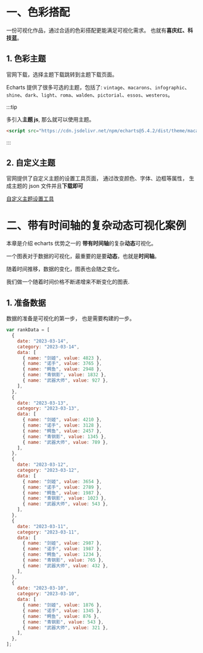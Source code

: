 # 一、色彩搭配

一份可视化作品，通过合适的色彩搭配更能满足可视化需求。 也就有**喜庆红、科技蓝**。

## 1. 色彩主题

官网下载，选择主题下载跳转到主题下载页面。

Echarts 提供了很多可选的主题，包括了: `vintage`、`macarons`、`infographic`、`shine`、`dark`、`light`、`roma`、`walden`、`pictorial`、`essos`、`westeros`。

:::tip

多引入**主题 js**, 那么就可以使用主题。

```html
<script src="https://cdn.jsdelivr.net/npm/echarts@5.4.2/dist/theme/macarons.js"></script>
```

:::

## 2. 自定义主题

官网提供了自定义主题的设置工具页面， 通过改变颜色、字体、边框等属性， 生成主题的 json 文件并且**下载即可**

[自定义主题设置工具](https://echarts.apache.org/examples/zh/editor.html?c=doc-example/theme-custom)

# 二、带有时间轴的复杂动态可视化案例

本章是介绍 echarts 优势之一的 **带有时间轴**的复杂**动态**可视化。

一个图表对于数据的可视化，最重要的是要**动态**，也就是**时间轴**。

随着时间推移，数据的变化，图表也会随之变化。

我们做一个随着时间价格不断递增来不断变化的图表.

## 1. 准备数据

数据的准备是可视化的第一步， 也是需要构建的一步。

```js
var rankData = [
  {
    date: "2023-03-14",
    category: "2023-03-14",
    data: [
      { name: "剑姬", value: 4823 },
      { name: "诺手", value: 3765 },
      { name: "鳄鱼", value: 2948 },
      { name: "青钢影", value: 1832 },
      { name: "武器大师", value: 927 },
    ],
  },
  {
    date: "2023-03-13",
    category: "2023-03-13",
    data: [
      { name: "剑姬", value: 4210 },
      { name: "诺手", value: 3128 },
      { name: "鳄鱼", value: 2457 },
      { name: "青钢影", value: 1345 },
      { name: "武器大师", value: 789 },
    ],
  },
  {
    date: "2023-03-12",
    category: "2023-03-12",
    data: [
      { name: "剑姬", value: 3654 },
      { name: "诺手", value: 2789 },
      { name: "鳄鱼", value: 1987 },
      { name: "青钢影", value: 1023 },
      { name: "武器大师", value: 543 },
    ],
  },
  {
    date: "2023-03-11",
    category: "2023-03-11",
    data: [
      { name: "剑姬", value: 2987 },
      { name: "诺手", value: 1987 },
      { name: "鳄鱼", value: 1234 },
      { name: "青钢影", value: 765 },
      { name: "武器大师", value: 432 },
    ],
  },
  {
    date: "2023-03-10",
    category: "2023-03-10",
    data: [
      { name: "剑姬", value: 1876 },
      { name: "诺手", value: 1345 },
      { name: "鳄鱼", value: 876 },
      { name: "青钢影", value: 543 },
      { name: "武器大师", value: 321 },
    ],
  },
];
```
